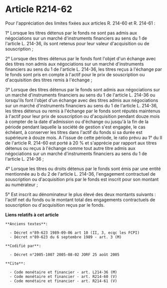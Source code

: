# Article R214-62

Pour l'appréciation des limites fixées aux articles R. 214-60 et R. 214-61 :

1° Lorsque les titres détenus par le fonds ne sont pas admis aux négociations sur un marché d'instruments financiers au sens
du 1 de l'article L. 214-36, ils sont retenus pour leur valeur d'acquisition ou de souscription ;

2° Lorsque des titres détenus par le fonds font l'objet d'un échange avec des titres non admis aux négociations sur un marché
d'instruments financiers au sens du 1 de l'article L. 214-36, les titres reçus à l'échange par le fonds sont pris en compte à
l'actif pour le prix de souscription ou d'acquisition des titres remis à l'échange ;

3° Lorsque des titres détenus par le fonds sont admis aux négociations sur un marché d'instruments financiers au sens du 1 de
l'article L. 214-36 ou lorsqu'ils font l'objet d'un échange avec des titres admis aux négociations sur un marché
d'instruments financiers au sens du 1 de l'article L. 214-36, les titres détenus ou remis à l'échange par le fonds sont
réputés maintenus à l'actif pour leur prix de souscription ou d'acquisition pendant douze mois à compter de la date
d'admission ou d'échange ou jusqu'à la fin de la période pendant laquelle la société de gestion s'est engagée, le cas
échéant, à conserver les titres dans l'actif du fonds si sa durée est supérieure à douze mois. A l'issue de cette période, le
ratio prévu au 1° du II de l'article R. 214-60 est porté à 20 % et s'apprécie par rapport aux titres détenus ou reçus à
l'échange comme tout autre titre admis aux négociations sur un marché d'instruments financiers au sens du 1 de l'article L.
214-36 ;

4° Lorsque les titres ou droits détenus par le fonds sont émis par une entité mentionnée au b du 2 de l'article L. 214-36,
l'engagement contractuel de souscription ou d'acquisition pris par le fonds est inscrit pour son montant au numérateur ;

5° Est inscrit au dénominateur le plus élevé des deux montants suivants : l'actif net du fonds ou le montant total des
engagements contractuels de souscription ou d'acquisition reçus par le fonds.

**Liens relatifs à cet article**

	**Anciens textes**:

	  - Décret n°89-623 1989-09-06 art 10 (II, 3, ecqc les FCPI)
	  - Décret n°89-623 du 6 septembre 1989 - art. 3 (M)

	**Codifié par**:

	  - Décret n°2005-1007 2005-08-02 JORF 25 août 2005

	**Cite**:

	  - Code monétaire et financier - art. L214-36 (M)
	  - Code monétaire et financier - art. R214-60 (V)
	  - Code monétaire et financier - art. R214-61 (V)
